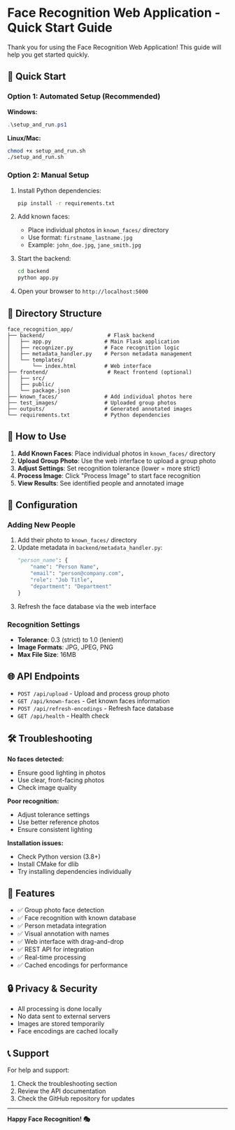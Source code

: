 # Face Recognition Web Application - Quick Start Guide

Thank you for using the Face Recognition Web Application! This guide will help you get started quickly.

## 🚀 Quick Start

### Option 1: Automated Setup (Recommended)
**Windows:**
```powershell
.\setup_and_run.ps1
```

**Linux/Mac:**
```bash
chmod +x setup_and_run.sh
./setup_and_run.sh
```

### Option 2: Manual Setup
1. Install Python dependencies:
   ```bash
   pip install -r requirements.txt
   ```

2. Add known faces:
   - Place individual photos in `known_faces/` directory
   - Use format: `firstname_lastname.jpg`
   - Example: `john_doe.jpg`, `jane_smith.jpg`

3. Start the backend:
   ```bash
   cd backend
   python app.py
   ```

4. Open your browser to `http://localhost:5000`

## 📁 Directory Structure

```
face_recognition_app/
├── backend/                    # Flask backend
│   ├── app.py                 # Main Flask application
│   ├── recognizer.py          # Face recognition logic
│   ├── metadata_handler.py    # Person metadata management
│   └── templates/
│       └── index.html         # Web interface
├── frontend/                   # React frontend (optional)
│   ├── src/
│   ├── public/
│   └── package.json
├── known_faces/               # Add individual photos here
├── test_images/               # Uploaded group photos
├── outputs/                   # Generated annotated images
└── requirements.txt           # Python dependencies
```

## 🎯 How to Use

1. **Add Known Faces**: Place individual photos in `known_faces/` directory
2. **Upload Group Photo**: Use the web interface to upload a group photo
3. **Adjust Settings**: Set recognition tolerance (lower = more strict)
4. **Process Image**: Click "Process Image" to start face recognition
5. **View Results**: See identified people and annotated image

## 🔧 Configuration

### Adding New People
1. Add their photo to `known_faces/` directory
2. Update metadata in `backend/metadata_handler.py`:
   ```python
   "person_name": {
       "name": "Person Name",
       "email": "person@company.com",
       "role": "Job Title",
       "department": "Department"
   }
   ```
3. Refresh the face database via the web interface

### Recognition Settings
- **Tolerance**: 0.3 (strict) to 1.0 (lenient)
- **Image Formats**: JPG, JPEG, PNG
- **Max File Size**: 16MB

## 🌐 API Endpoints

- `POST /api/upload` - Upload and process group photo
- `GET /api/known-faces` - Get known faces information
- `POST /api/refresh-encodings` - Refresh face database
- `GET /api/health` - Health check

## 🛠️ Troubleshooting

**No faces detected:**
- Ensure good lighting in photos
- Use clear, front-facing photos
- Check image quality

**Poor recognition:**
- Adjust tolerance settings
- Use better reference photos
- Ensure consistent lighting

**Installation issues:**
- Check Python version (3.8+)
- Install CMake for dlib
- Try installing dependencies individually

## 📱 Features

- ✅ Group photo face detection
- ✅ Face recognition with known database
- ✅ Person metadata integration
- ✅ Visual annotation with names
- ✅ Web interface with drag-and-drop
- ✅ REST API for integration
- ✅ Real-time processing
- ✅ Cached encodings for performance

## 🔒 Privacy & Security

- All processing is done locally
- No data sent to external servers
- Images are stored temporarily
- Face encodings are cached locally

## 📞 Support

For help and support:
1. Check the troubleshooting section
2. Review the API documentation
3. Check the GitHub repository for updates

---

**Happy Face Recognition! 🎭**
